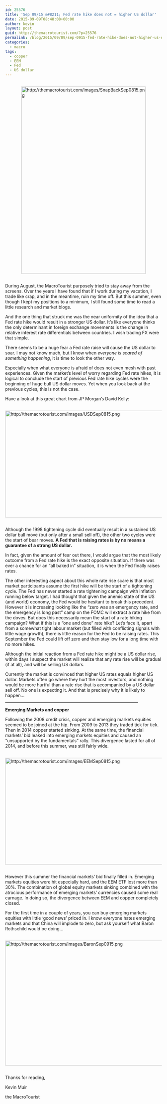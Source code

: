 ```yaml
---
id: 25576
title: 'Sep 09/15 &#8211; Fed rate hike does not = higher US dollar'
date: 2015-09-09T08:48:08+00:00
author: kevin
layout: post
guid: http://themacrotourist.com/?p=25576
permalink: /blog/2015/09/09/sep-0915-fed-rate-hike-does-not-higher-us-dollar-2/
categories:
  - macro
tags:
  - copper
  - EEM
  - Fed
  - US dollar
---
```


  <img src="http://themacrotourist.com/images/SnapBackSep0815.png" alt="http://themacrotourist.com/images/SnapBackSep0815.png" style="margin:30px auto;display:block;" width="400" height="600">

During August, the MacroTourist purposely tried to stay away from the screens. Over the years I have found that if I work during my vacation, I trade like crap, and in the meantime, ruin my time off. But this summer, even though I kept my positions to a minimum, I still found some time to read a little research and market blogs.

And the one thing that struck me was the near uniformity of the idea that a Fed rate hike would result in a stronger US dollar. It’s like everyone thinks the only determinant in foreign exchange movements is the change in relative interest rate differentials between countries. I wish trading FX were that simple.

There seems to be a huge fear a Fed rate raise will cause the US dollar to soar. I may not know much, but I know when _everyone is scared of something happening_, it is time to look the other way.

Especially when what everyone is afraid of does not even mesh with past experiences. Given the market’s level of worry regarding Fed rate hikes, it is logical to conclude the start of previous Fed rate hike cycles were the beginning of huge bull US dollar moves. Yet when you look back at the previous cycles, this is not the case.

Have a look at this great chart from JP Morgan’s David Kelly:


  <img src="http://themacrotourist.com/images/USDSep0815.png" alt="http://themacrotourist.com/images/USDSep0815.png" style="margin:30px auto;display:block;" width="600" height="342">

Although the 1998 tightening cycle did eventually result in a sustained US dollar bull move (but only after a small sell off), the other two cycles were the start of bear moves. **A Fed that is raising rates is by no means a guarantee of a strong US dollar.**

In fact, given the amount of fear out there, I would argue that the most likely outcome from a Fed rate hike is the exact opposite situation. If there was ever a chance for an “all baked in” situation, it is when the Fed finally raises rates.

The other interesting aspect about this whole rate rise scare is that most market participants assume the first hike will be the start of a tightening cycle. The Fed has never started a rate tightening campaign with inflation running below target. I had thought that given the anemic state of the US (and world) economy, the Fed would be hesitant to break this precedent. However it is increasing looking like the “zero was an emergency rate, and the emergency is long past” camp on the FOMC will extract a rate hike from the doves. But does this necessarily mean the start of a rate hiking campaign? What if this is a “one and done” rate hike? Let’s face it, apart from a somewhat tight labour market (but filled with conflicting signals with little wage growth), there is little reason for the Fed to be raising rates. This September the Fed could lift off zero and then stay low for a long time with no more hikes.

Although the initial reaction from a Fed rate hike might be a US dollar rise, within days I suspect the market will realize that any rate rise will be gradual (if at all), and will be selling US dollars.

Currently the market is convinced that higher US rates equals higher US dollar. Markets often go where they hurt the most investors, and nothing would be more hurtful than a rate rise that is accompanied by a US dollar sell off. No one is expecting it. And that is precisely why it is likely to happen…

<hr size="3" width="85%" />

**Emerging Markets and copper**

Following the 2008 credit crisis, copper and emerging markets equities seemed to be joined at the hip. From 2009 to 2013 they traded tick for tick. Then in 2014 copper started sinking. At the same time, the financial markets’ bid leaked into emerging markets equities and caused an “unsupported by the fundamentals” rally. This divergence lasted for all of 2014, and before this summer, was still fairly wide.


  <img src="http://themacrotourist.com/images/EEMSep0815.png" alt="http://themacrotourist.com/images/EEMSep0815.png" style="margin:30px auto;display:block;" width="600" height="342">

However this summer the financial markets’ bid finally filled in. Emerging markets equities were hit especially hard, and the EEM ETF lost more than 30%. The combination of global equity markets sinking combined with the atrocious performance of emerging markets’ currencies caused some real carnage. In doing so, the divergence between EEM and copper completely closed.

For the first time in a couple of years, you can buy emerging markets equities with little ‘good news’ priced in. I know everyone hates emerging markets and that China will implode to zero, but ask yourself what Baron Rothschild would be doing…


  <img src="http://themacrotourist.com/images/BaronSep0915.png" alt="http://themacrotourist.com/images/BaronSep0915.png" style="margin:30px auto;display:block;" width="600" height="400">

Thanks for reading,
  
Kevin Muir
  
the MacroTourist